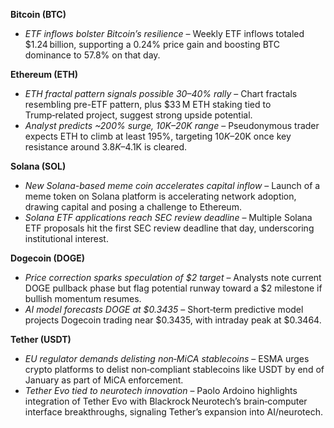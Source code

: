 **Bitcoin (BTC)**

- *ETF inflows bolster Bitcoin’s resilience* – Weekly ETF inflows totaled $1.24 billion, supporting a 0.24% price gain and boosting BTC dominance to 57.8% on that day.

**Ethereum (ETH)**

- *ETH fractal pattern signals possible 30–40% rally* – Chart fractals resembling pre-ETF pattern, plus $33 M ETH staking tied to Trump‑related project, suggest strong upside potential.
- *Analyst predicts ~200% surge, $10K–$20K range* – Pseudonymous trader expects ETH to climb at least 195%, targeting $10K–$20K once key resistance around $3.8K–$4.1K is cleared.

**Solana (SOL)**

- *New Solana-based meme coin accelerates capital inflow* – Launch of a meme token on Solana platform is accelerating network adoption, drawing capital and posing a challenge to Ethereum.
- *Solana ETF applications reach SEC review deadline* – Multiple Solana ETF proposals hit the first SEC review deadline that day, underscoring institutional interest.

**Dogecoin (DOGE)**

- *Price correction sparks speculation of $2 target* – Analysts note current DOGE pullback phase but flag potential runway toward a $2 milestone if bullish momentum resumes.
- *AI model forecasts DOGE at $0.3435* – Short‑term predictive model projects Dogecoin trading near $0.3435, with intraday peak at $0.3464.

**Tether (USDT)**

- *EU regulator demands delisting non‑MiCA stablecoins* – ESMA urges crypto platforms to delist non‑compliant stablecoins like USDT by end of January as part of MiCA enforcement.
- *Tether Evo tied to neurotech innovation* – Paolo Ardoino highlights integration of Tether Evo with Blackrock Neurotech’s brain‑computer interface breakthroughs, signaling Tether’s expansion into AI/neurotech.